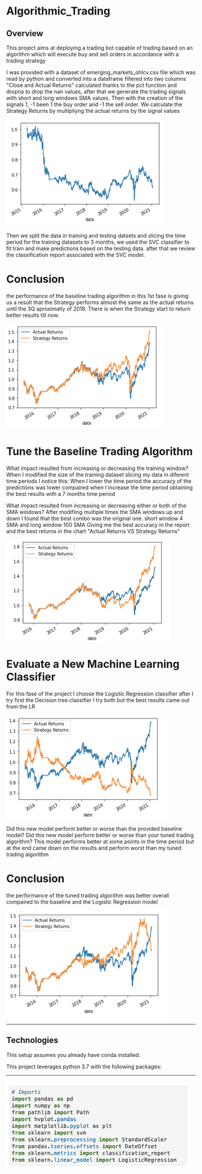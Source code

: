 # Algorithmic_Trading

## Overview

This project aims at deploying a trading bot capable of trading based on an algorithm which will execute buy and sell orders in accordance with a trading strategy

I was provided with a dataset of emerging_markets_ohlcv.csv file which was read by python and converted into a dataframe filtered into two columns "Close and Actual Returns" calculated thanks to the pct function and dropna to drop the nan values, after that we generate the trading signals with short and long windows SMA values. Then with the creation of the signals 1, -1 been 1 the buy order and -1 the sell order. We calculate the Strategy Returns by multipliyng the actual returns by the signal values

![Algorithmic_trading](images/Strategy_returns.png)

Then we split the data in training and testing datsets and slicing the time period for the training datasets to 3 months, we used the SVC classifier to fit train and make predictions based on the testing data. after that we review the classification report associated with the SVC model.

# Conclusion 
the performance of the baseline trading algorithm in this 1st fase is giving us a result that the Strategy performs almost the same as the actual returns until the 3Q aproximatly of 2018. There is when the Strategy start to return better results till now.

![Algorithmic_trading](images/svm_plot.png)

# Tune the Baseline Trading Algorithm

What impact resulted from increasing or decreasing the training window?
When I modified the size of the training dataset slicing my data in diferent time periods I notice this: When I lower the time period the accuracy of the predictions was lower compaired when I increase the time period obtaining the best results with a 7 months time period  

What impact resulted from increasing or decreasing either or both of the SMA windows?
After modifiing multiple times the SMA windows up and down I found that the best combo was the original one.  short window 4 SMA and long window 100 SMA Giving me the best accuracy in the report and the best returns in the chart "Actual Returns VS Strategy Returns"

![Algorithmic_trading](images/7_month_plot.png)

# Evaluate a New Machine Learning Classifier
For this fase of the project I choose the Logistic Regression classifier after I try first the Decision tree classifier I try both but the best results came out from the LR

![Algorithmic_trading](images/Decision_tree_plot.png)

Did this new model perform better or worse than the provided baseline model? Did this new model perform better or worse than your tuned trading algorithm?
This model performs better at some points in the time period but at the end came down on the results and perform worst than my tuned trading algorithm

# Conclusion 

the performance of the tuned trading algorithm was better overall compaired to the baseline and the Logistic Regression model

![Algorithmic_trading](images/LR_plot.png)

---

## Technologies

This setup assumes you already have conda installed.

This project leverages python 3.7 with the following packages:



---


![Algorithmic_trading](images/imports.png)



